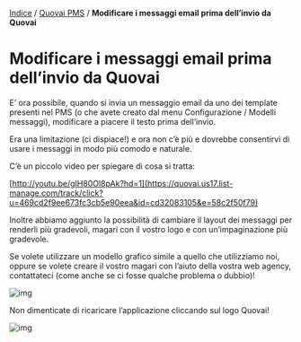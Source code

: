 [Indice](index.md) / [Quovai PMS](quovai-pms-it.md) / **Modificare i messaggi email prima dell’invio da Quovai**

# Modificare i messaggi email prima dell’invio da Quovai

E’ ora possibile, quando si invia un messaggio email da uno dei template presenti nel PMS (o che avete creato dal menu Configurazione / Modelli messaggi), modificare a piacere il testo prima dell’invio.

Era una limitazione (ci dispiace!) e ora non c’è più e dovrebbe consentirvi di usare i messaggi in modo più comodo e naturale.

C’è un piccolo video per spiegare di cosa si tratta:

[http://youtu.be/gIH80Ol8pAk?hd=1](https://quovai.us17.list-manage.com/track/click?u=469cd2f9ee673fc3cb5e90eea&id=cd32083105&e=58c2f50f79)

Inoltre abbiamo aggiunto la possibilità di cambiare il layout dei messaggi per renderli più gradevoli, magari con il vostro logo e con un’impaginazione più gradevole.

Se volete utilizzare un modello grafico simile a quello che utilizziamo noi, oppure se volete creare il vostro magari con l’aiuto della vostra web agency, contattateci (come anche se ci fosse qualche problema o dubbio)!

![img](https://quovai.github.io/images/messaggi-miglioramento-001.png)

Non dimenticate di ricaricare l’applicazione cliccando sul logo Quovai!

![img](https://quovai.github.io/images/messaggi-miglioramento-002.png)